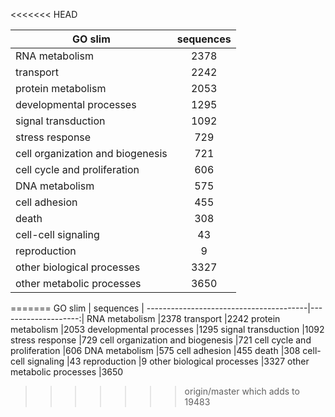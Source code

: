 
<<<<<<< HEAD

|GO slim| sequences|
|----------------------------------------|:---------------------:|
|RNA metabolism |2378
|transport |2242
|protein metabolism |2053
|developmental processes |1295
|signal transduction |1092
|stress response |729
|cell organization and biogenesis |721
|cell cycle and proliferation |606
|DNA metabolism |575
|cell adhesion |455
|death |308
|cell-cell signaling |43
|reproduction |9
|other biological processes |3327
|other metabolic processes |3650


=======
GO slim                                 | sequences           |
----------------------------------------|--------------------:|
RNA metabolism |2378
transport |2242
protein metabolism |2053
developmental processes |1295
signal transduction |1092
stress response |729
cell organization and biogenesis |721
cell cycle and proliferation |606
DNA metabolism |575
cell adhesion |455
death |308
cell-cell signaling |43
reproduction |9
other biological processes |3327
other metabolic processes |3650
>>>>>>> origin/master
which adds to 19483

